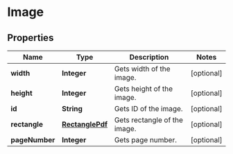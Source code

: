 
# Image

## Properties
Name | Type | Description | Notes
------------ | ------------- | ------------- | -------------
**width** | **Integer** | Gets width of the image. |  [optional]
**height** | **Integer** | Gets height of the image. |  [optional]
**id** | **String** | Gets ID of the image. |  [optional]
**rectangle** | [**RectanglePdf**](RectanglePdf.md) | Gets rectangle of the image. |  [optional]
**pageNumber** | **Integer** | Gets page number. |  [optional]



